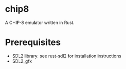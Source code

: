 # chip8

A CHIP-8 emulator written in Rust.

# Prerequisites
- SDL2 library: see rust-sdl2 for installation instructions
- SDL2_gfx
